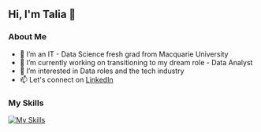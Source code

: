 ## Hi, I'm Talia 👋

### About Me
- 👀 I’m an IT - Data Science fresh grad from Macquarie University
- 🌱 I’m currently working on transitioning to my dream role - Data Analyst
- 💞️ I’m interested in Data roles and the tech industry
- 📫 Let's connect on [LinkedIn](https://www.linkedin.com/in/talia-ngo/)

### My Skills
[![My Skills](https://skillicons.dev/icons?i=java,py,mysql,mongodb,figma&theme=light)](https://skillicons.dev)

